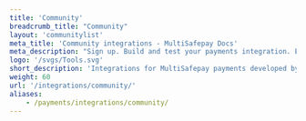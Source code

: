 ```yaml
---
title: 'Community'
breadcrumb_title: "Community"
layout: 'communitylist'
meta_title: 'Community integrations - MultiSafepay Docs'
meta_description: "Sign up. Build and test your payments integration. Explore our products and services. Use our API reference, SDKs, and wrappers. Get support."
logo: '/svgs/Tools.svg'
short_description: 'Integrations for MultiSafepay payments developed by our community'
weight: 60
url: '/integrations/community/'
aliases:
    - /payments/integrations/community/
---
```

